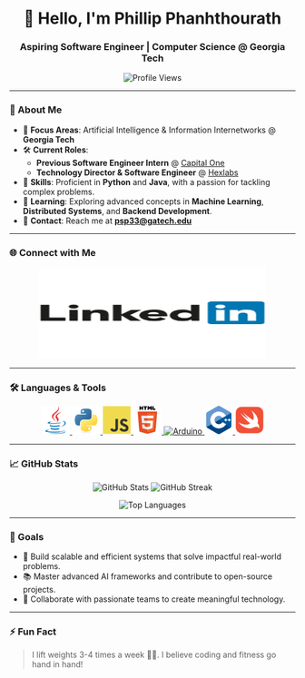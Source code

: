<h1 align="center">👋 Hello, I'm Phillip Phanhthourath</h1>
<h3 align="center">Aspiring Software Engineer | Computer Science @ Georgia Tech</h3>

<p align="center">
  <img src="https://komarev.com/ghpvc/?username=phillipphanhthourath&label=Profile%20Views&color=0e75b6&style=flat" alt="Profile Views"/>
</p>

---

### 🌟 About Me

- 🔭 **Focus Areas**: Artificial Intelligence & Information Internetworks @ **Georgia Tech**
- 🛠️ **Current Roles**:
  - **Previous Software Engineer Intern** @ [Capital One](https://www.capitalone.com/)
  - **Technology Director & Software Engineer** @ [Hexlabs](https://hexlabs.org/)
- 💪 **Skills**: Proficient in **Python** and **Java**, with a passion for tackling complex problems.
- 🌱 **Learning**: Exploring advanced concepts in **Machine Learning**, **Distributed Systems**, and **Backend Development**.
- 💌 **Contact**: Reach me at **psp33@gatech.edu**

---

### 🌐 Connect with Me

<p align="center">
  <a href="https://www.linkedin.com/in/phillipphanhthourath/" target="_blank">
    <img src="https://raw.githubusercontent.com/devicons/devicon/master/icons/linkedin/linkedin-original-wordmark.svg" alt="LinkedIn" height="160" width="400" />
  </a>
</p>


---

### 🛠️ Languages & Tools

<p align="center">
  <a href="https://www.java.com" target="_blank">
    <img src="https://raw.githubusercontent.com/devicons/devicon/master/icons/java/java-original.svg" alt="Java" width="50" height="50"/>
  </a>
  <a href="https://www.python.org" target="_blank">
    <img src="https://raw.githubusercontent.com/devicons/devicon/master/icons/python/python-original.svg" alt="Python" width="50" height="50"/>
  </a>
  <a href="https://developer.mozilla.org/en-US/docs/Web/JavaScript" target="_blank">
    <img src="https://raw.githubusercontent.com/devicons/devicon/master/icons/javascript/javascript-original.svg" alt="JavaScript" width="50" height="50"/>
  </a>
  <a href="https://www.w3.org/html/" target="_blank">
    <img src="https://raw.githubusercontent.com/devicons/devicon/master/icons/html5/html5-original-wordmark.svg" alt="HTML5" width="50" height="50"/>
  </a>
  <a href="https://www.arduino.cc/" target="_blank">
    <img src="https://cdn.worldvectorlogo.com/logos/arduino-1.svg" alt="Arduino" width="50" height="50"/>
  </a>
  <a href="https://www.w3schools.com/cpp/" target="_blank">
    <img src="https://raw.githubusercontent.com/devicons/devicon/master/icons/cplusplus/cplusplus-original.svg" alt="C++" width="50" height="50"/>
  </a>
  <a href="https://developer.apple.com/swift/" target="_blank">
    <img src="https://raw.githubusercontent.com/devicons/devicon/master/icons/swift/swift-original.svg" alt="Swift" width="50" height="50"/>
  </a>
</p>

---

### 📈 GitHub Stats

<p align="center">
  <img src="https://github-readme-stats.vercel.app/api?username=phillipphanhthourath&show_icons=true&theme=github_dark" alt="GitHub Stats" width="48%">
  <img src="https://github-readme-streak-stats.herokuapp.com/?user=phillipphanhthourath&theme=github-dark-blue" alt="GitHub Streak" width="48%">
</p>
<p align="center">
  <img src="https://github-readme-stats.vercel.app/api/top-langs/?username=phillipphanhthourath&layout=compact&theme=github_dark" alt="Top Languages" width="48%">
</p>

---

### 🎯 Goals

- 🚀 Build scalable and efficient systems that solve impactful real-world problems.
- 📚 Master advanced AI frameworks and contribute to open-source projects.
- 🤝 Collaborate with passionate teams to create meaningful technology.

---

### ⚡ Fun Fact

> I lift weights 3-4 times a week 🏋️‍♂️. I believe coding and fitness go hand in hand!
